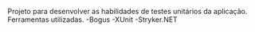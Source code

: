 Projeto para desenvolver as habilidades de testes unitários da aplicação.
Ferramentas utilizadas.
-Bogus
-XUnit
-Stryker.NET
